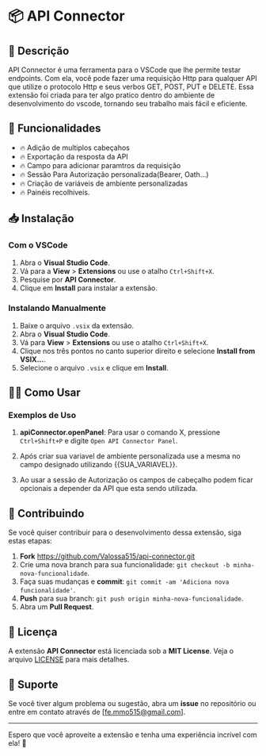 # 📦 API Connector

## 🚀 Descrição

API Connector é uma ferramenta para o VSCode que lhe permite testar endpoints. Com ela, você pode fazer uma requisição Http para qualquer API que utilize o protocolo Http e seus verbos GET, POST, PUT e DELETE. Essa extensão foi criada para ter algo pratico dentro do ambiente de desenvolvimento do vscode, tornando seu trabalho mais fácil e eficiente.

## 🎉 Funcionalidades

- 🔥 Adição de multiplos cabeçahos
- 🔥 Exportação da resposta da API
- 🔥 Campo para adicionar paramtros da requisição
- 🔥 Sessão Para Autorização personalizada(Bearer, Oath...)
- 🔥 Criação de variáveis de ambiente personalizadas
- 🔥 Painéis recolhiveis.

## 📥 Instalação

### Com o VSCode
1. Abra o **Visual Studio Code**.
2. Vá para a **View** > **Extensions** ou use o atalho `Ctrl+Shift+X`.
3. Pesquise por **API Connector**.
4. Clique em **Install** para instalar a extensão.

### Instalando Manualmente

1. Baixe o arquivo `.vsix` da extensão.
2. Abra o **Visual Studio Code**.
3. Vá para **View** > **Extensions** ou use o atalho `Ctrl+Shift+X`.
4. Clique nos três pontos no canto superior direito e selecione **Install from VSIX...**.
5. Selecione o arquivo `.vsix` e clique em **Install**.

## 🧑‍💻 Como Usar

### Exemplos de Uso

1. **apiConnector.openPanel**: Para usar o comando X, pressione `Ctrl+Shift+P` e digite `Open API Connector Panel`.

2. Após criar sua variavel de ambiente personalizada use a mesma no campo designado utilizando {{SUA_VARIAVEL}}.

3. Ao usar a sessão de Autorização os campos de cabeçalho podem ficar opcionais a depender da API que esta sendo utilizada.

## 🐞 Contribuindo

Se você quiser contribuir para o desenvolvimento dessa extensão, siga estas etapas:

1. **Fork** https://github.com/Valossa515/api-connector.git
2. Crie uma nova branch para sua funcionalidade: `git checkout -b minha-nova-funcionalidade`.
3. Faça suas mudanças e **commit**: `git commit -am 'Adiciona nova funcionalidade'`.
4. **Push** para sua branch: `git push origin minha-nova-funcionalidade`.
5. Abra um **Pull Request**.

## 📝 Licença

A extensão **API Connector** está licenciada sob a **MIT License**. Veja o arquivo [LICENSE](LICENSE) para mais detalhes.

## 📱 Suporte

Se você tiver algum problema ou sugestão, abra um **issue** no repositório ou entre em contato através de [fe.mmo515@gmail.com].

---

Espero que você aproveite a extensão e tenha uma experiência incrível com ela! 🚀
